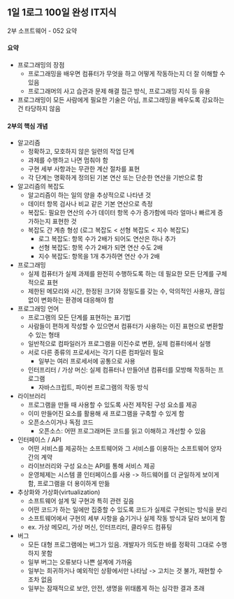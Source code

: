 ## 1일 1로그 100일 완성 IT지식

2부 소프트웨어 - 052 요약

#### 요약

- 프로그래밍의 장점
  - 프로그래밍을 배우면 컴퓨터가 무엇을 하고 어떻게 작동하는지 더 잘 이해할 수 있음
  - 프로그래머의 사고 습관과 문제 해결 접근 방식, 프로그래밍 지식 등 유용
- 프로그래밍이 모든 사람에게 필요한 기술은 아님, 프로그래밍을 배우도록 강요하는 건 타당하지 않음

#### 2부의 핵심 개념

- 알고리즘
  - 정확하고, 모호하지 않은 일련의 작업 단계
  - 과제를 수행하고 나면 멈춰야 함
  - 구현 세부 사항과는 무관한 계산 절차를 표현
  - 각 단계는 명확하게 정의된 기본 연산 또는 단순한 연산을 기반으로 함
- 알고리즘의 복잡도
  - 알고리즘이 하는 일의 양을 추상적으로 나타낸 것
  - 데이터 항목 검사나 비교 같은 기본 연산으로 측정
  - 복잡도: 필요한 연산의 수가 데이터 항목 수가 증가함에 따라 얼마나 빠르게 증가하는지 표현한 것
  - 복잡도 간 계층 형성 (로그 복잡도 < 선형 복잡도 < 지수 복잡도)
    - 로그 복잡도: 항목 수가 2배가 되어도 연산은 하나 추가
    - 선형 복잡도: 항목 수가 2배가 되면 연산 수도 2배
    - 지수 복잡도: 항목을 1개 추가하면 연산 수가 2배
- 프로그래밍
  - 실제 컴퓨터가 실제 과제를 완전히 수행하도록 하는 데 필요한 모든 단계를 구체적으로 표현
  - 제한된 메모리와 시간, 한정된 크기와 정밀도를 갖는 수, 악의적인 사용자, 끊임없이 변화하는 환경에 대응해야 함
- 프로그래밍 언어
  - 프로그램의 모든 단계를 표현하는 표기법
  - 사람들이 편하게 작성할 수 있으면서 컴퓨터가 사용하는 이진 표현으로 변환할 수 있는 형태
  - 일반적으로 컴파일러가 프로그램을 이진수로 변환, 실제 컴퓨터에서 실행
  - 서로 다른 종류의 프로세서는 각기 다른 컴파일러 필요
    - 일부는 여러 프로세서에 공통으로 사용
  - 인터프리터 / 가상 머신: 실제 컴퓨터나 만들어낸 컴퓨터를 모방해 작동하는 프로그램
    - 자바스크립트, 파이썬 프로그램의 작동 방식
- 라이브러리
  - 프로그램을 만들 때 사용할 수 있도록 사전 제작된 구성 요소를 제공
  - 이미 만들어진 요소를 활용해 새 프로그램을 구축할 수 있게 함
  - 오픈소스이거나 독점 코드
    - 오픈소스: 어떤 프로그래머든 코드를 읽고 이해하고 개선할 수 있음
- 인터페이스 / API
  - 어떤 서비스를 제공하는 소프트웨어와 그 서비스를 이용하는 소프트웨어 양자 간의 계약
  - 라이브러리와 구성 요소는 API를 통해 서비스 제공
  - 운영체제는 시스템 콜 인터페이스를 사용 -> 하드웨어를 더 균일하게 보이게 함, 프로그램을 더 용이하게 만듦
- 추상화와 가상화(virtualization)
  - 소프트웨어 설계 및 구현과 특히 관련 깊음
  - 어떤 코드가 하는 일에만 집중할 수 있도록 코드가 실제로 구현되는 방식을 분리
  - 소프트웨어에서 구현의 세부 사항을 숨기거나 실제 작동 방식과 달라 보이게 함
  - ex. 가상 메모리, 가상 머신, 인터프리터, 클라우드 컴퓨팅
- 버그
  - 모든 대형 프로그램에는 버그가 있음. 개발자가 의도한 바를 정확히 그대로 수행하지 못함
  - 일부 버그는 오류보다 나쁜 설계에 가까움
  - 일부는 희귀하거나 예외적인 상황에서만 나타남 -> 고치는 것 불가, 재현할 수조차 없음
  - 일부는 잠재적으로 보안, 안전, 생명을 위태롭게 하는 심각한 결과 초래
